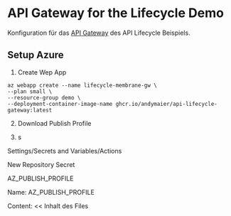 # API Gateway for the Lifecycle Demo

Konfiguration für das [API Gateway](https://github.com/membrane/service-proxy) des API Lifecycle Beispiels.

## Setup Azure

1. Create Wep App

```
az webapp create --name lifecycle-membrane-gw \
--plan small \
--resource-group demo \
--deployment-container-image-name ghcr.io/andymaier/api-lifecycle-gateway:latest
```

2. Download Publish Profile

2. s

Settings/Secrets and Variables/Actions

New Repository Secret

AZ_PUBLISH_PROFILE

Name:
AZ_PUBLISH_PROFILE

Content: << Inhalt des Files
